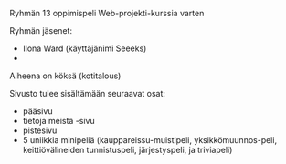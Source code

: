 Ryhmän 13 oppimispeli Web-projekti-kurssia varten

Ryhmän jäsenet:
- Ilona Ward (käyttäjänimi Seeeks)
-
  

Aiheena on köksä (kotitalous)

Sivusto tulee sisältämään seuraavat osat:

- pääsivu
- tietoja meistä -sivu
- pistesivu
- 5 uniikkia minipeliä (kauppareissu-muistipeli, yksikkömuunnos-peli, keittiövälineiden tunnistuspeli, järjestyspeli, ja triviapeli)

